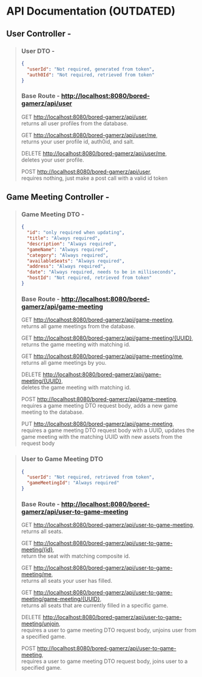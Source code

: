 # API Documentation (OUTDATED)

## User Controller -

> ### User DTO -
>
> ```json
> {
>   "userId": "Not required, generated from token",
>   "auth0Id": "Not required, retrieved from token"
> }
> ```
>
> ### Base Route - <http://localhost:8080/bored-gamerz/api/user>
>
> GET <http://localhost:8080/bored-gamerz/api/user>,  
> returns all user profiles from the database.
>
> GET <http://localhost:8080/bored-gamerz/api/user/me>,  
> returns your user profile id, auth0id, and salt.
>
> DELETE <http://localhost:8080/bored-gamerz/api/user/me>,  
> deletes your user profile.
>
> POST <http://localhost:8080/bored-gamerz/api/user>,  
> requires nothing, just make a post call with a valid id token
>
## Game Meeting Controller -

> ### Game Meeting DTO -
>
> ```json
> {
>   "id": "only required when updating",
>   "title": "Always required",
>   "description": "Always required",
>   "gameName": "Always required",
>   "category": "Always required",
>   "availableSeats": "Always required",
>   "address": "Always required",
>   "date": "Always required, needs to be in milliseconds",
>   "hostId": "Not required, retrieved from token"
> }
> ```
>
> ### Base Route - <http://localhost:8080/bored-gamerz/api/game-meeting>
>
> GET <http://localhost:8080/bored-gamerz/api/game-meeting>,  
> returns all game meetings from the database.
>
> GET <http://localhost:8080/bored-gamerz/api/game-meeting/{UUID}>,  
> returns the game meeting with matching id.
>
> GET <http://localhost:8080/bored-gamerz/api/game-meeting/me>,  
> returns all game meetings by you.
>
> DELETE <http://localhost:8080/bored-gamerz/api/game-meeting/{UUID}>,  
> deletes the game meeting with matching id.
>
> POST <http://localhost:8080/bored-gamerz/api/game-meeting>,  
> requires a game meeting DTO request body, adds a new game meeting to the database.
>
> PUT <http://localhost:8080/bored-gamerz/api/game-meeting>,  
> requires a game meeting DTO request body with a UUID, updates the game meeting with the matching UUID with new assets from the request body

> ### User to Game Meeting DTO
>
> ```json
> {
>   "userId": "Not required, retrieved from token",
>   "gameMeetingId": "Always required"
> }
> ```
>
> ### Base Route - <http://localhost:8080/bored-gamerz/api/user-to-game-meeting>
>
> GET <http://localhost:8080/bored-gamerz/api/user-to-game-meeting>,  
> returns all seats.
>
> GET <http://localhost:8080/bored-gamerz/api/user-to-game-meeting/{id}>,  
> return the seat with matching composite id.
>
> GET <http://localhost:8080/bored-gamerz/api/user-to-game-meeting/me>,  
> returns all seats your user has filled.
>
> GET <http://localhost:8080/bored-gamerz/api/user-to-game-meeting/game-meeting/{UUID}>,  
> returns all seats that are currently filled in a specific game.
>
> DELETE <http://localhost:8080/bored-gamerz/api/user-to-game-meeting/unjoin>,  
> requires a user to game meeting DTO request body, unjoins user from a specified game.
>
> POST <http://localhost:8080/bored-gamerz/api/user-to-game-meeting>,  
> requires a user to game meeting DTO request body, joins user to a specified game.
